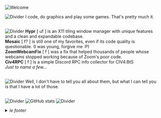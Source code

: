 ![Welcome](https://vaxerski.xyz/github/TopGif.gif)

![Divider](https://vaxerski.xyz/github/aboutme2.gif)
I code, do graphics and play some games. That's pretty much it.<br/><br/>

![Divider](https://vaxerski.xyz/github/repos1.gif)
**Hypr** [ uf ] is an X11 tiling window manager with unique features and a clean and expandable codebase.<br/>
**Mosaic** [ f? ] is still one of my favorites, even if its code quality is questionable. (I was young, forgive me :P)<br/>
**ZoomWebcamFix** [ f ] was a fix that helped thousands of people whose webcams stopped working because of Zoom's poor code.<br/>
**Civ4RPC** [ f ] is a simple Discord RPC info collector for CIV4:BtS<br/>
*Just to name a few...*<br/><br/>

![Divider](https://vaxerski.xyz/github/repos2.gif)
Well, I don't have to tell you all about them, but what I can tell you is that I have a lot of those.<br/><br/>

![Divider](https://vaxerski.xyz/github/stats1.gif)
![GitHub stats](https://github-readme-stats.vercel.app/api?username=vaxerski&show_icons=true&theme=synthwave)
![Divider](https://vaxerski.xyz/github/divider.png)

<details>
  <summary><i>le footer</i></summary>
  
   *Discord* > vaxry#0110 <br/>
   *Github* > well <br/>
   *Mail* > vaxerskiofficial@gmail.com <br/>
   *Site* > https://vaxerski.xyz <br/><br/>
  
   *All graphics on this profile are made by me.*
</details>
